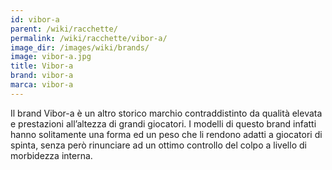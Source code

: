 ```yaml
---
id: vibor-a
parent: /wiki/racchette/
permalink: /wiki/racchette/vibor-a/
image_dir: /images/wiki/brands/
image: vibor-a.jpg
title: Vibor-a
brand: vibor-a
marca: vibor-a
---
```

Il brand Vibor-a è un altro storico marchio contraddistinto da qualità elevata e prestazioni all’altezza di grandi giocatori. I modelli di questo brand infatti hanno solitamente una forma ed un peso che li rendono adatti a giocatori di spinta, senza però rinunciare ad un ottimo controllo del colpo a livello di morbidezza interna. 